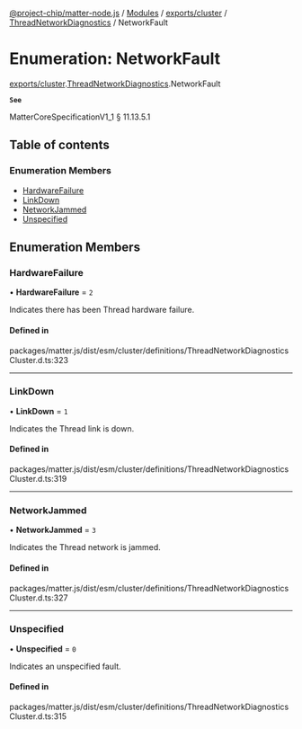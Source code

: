 [@project-chip/matter-node.js](../README.md) / [Modules](../modules.md) / [exports/cluster](../modules/exports_cluster.md) / [ThreadNetworkDiagnostics](../modules/exports_cluster.ThreadNetworkDiagnostics.md) / NetworkFault

# Enumeration: NetworkFault

[exports/cluster](../modules/exports_cluster.md).[ThreadNetworkDiagnostics](../modules/exports_cluster.ThreadNetworkDiagnostics.md).NetworkFault

**`See`**

MatterCoreSpecificationV1_1 § 11.13.5.1

## Table of contents

### Enumeration Members

- [HardwareFailure](exports_cluster.ThreadNetworkDiagnostics.NetworkFault.md#hardwarefailure)
- [LinkDown](exports_cluster.ThreadNetworkDiagnostics.NetworkFault.md#linkdown)
- [NetworkJammed](exports_cluster.ThreadNetworkDiagnostics.NetworkFault.md#networkjammed)
- [Unspecified](exports_cluster.ThreadNetworkDiagnostics.NetworkFault.md#unspecified)

## Enumeration Members

### HardwareFailure

• **HardwareFailure** = ``2``

Indicates there has been Thread hardware failure.

#### Defined in

packages/matter.js/dist/esm/cluster/definitions/ThreadNetworkDiagnosticsCluster.d.ts:323

___

### LinkDown

• **LinkDown** = ``1``

Indicates the Thread link is down.

#### Defined in

packages/matter.js/dist/esm/cluster/definitions/ThreadNetworkDiagnosticsCluster.d.ts:319

___

### NetworkJammed

• **NetworkJammed** = ``3``

Indicates the Thread network is jammed.

#### Defined in

packages/matter.js/dist/esm/cluster/definitions/ThreadNetworkDiagnosticsCluster.d.ts:327

___

### Unspecified

• **Unspecified** = ``0``

Indicates an unspecified fault.

#### Defined in

packages/matter.js/dist/esm/cluster/definitions/ThreadNetworkDiagnosticsCluster.d.ts:315
